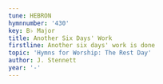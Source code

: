 ```yaml
---
tune: HEBRON
hymnnumber: '430'
key: B♭ Major
title: Another Six Days' Work
firstline: Another six days' work is done
topic: 'Hymns for Worship: The Rest Day'
author: J. Stennett
year: '-'
---
```

